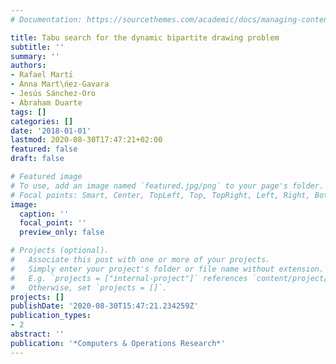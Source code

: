 ```yaml
---
# Documentation: https://sourcethemes.com/academic/docs/managing-content/

title: Tabu search for the dynamic bipartite drawing problem
subtitle: ''
summary: ''
authors:
- Rafael Martı́
- Anna Mart\ńez-Gavara
- Jesús Sánchez-Oro
- Abraham Duarte
tags: []
categories: []
date: '2018-01-01'
lastmod: 2020-08-30T17:47:21+02:00
featured: false
draft: false

# Featured image
# To use, add an image named `featured.jpg/png` to your page's folder.
# Focal points: Smart, Center, TopLeft, Top, TopRight, Left, Right, BottomLeft, Bottom, BottomRight.
image:
  caption: ''
  focal_point: ''
  preview_only: false

# Projects (optional).
#   Associate this post with one or more of your projects.
#   Simply enter your project's folder or file name without extension.
#   E.g. `projects = ["internal-project"]` references `content/project/deep-learning/index.md`.
#   Otherwise, set `projects = []`.
projects: []
publishDate: '2020-08-30T15:47:21.234259Z'
publication_types:
- 2
abstract: ''
publication: '*Computers & Operations Research*'
---
```

